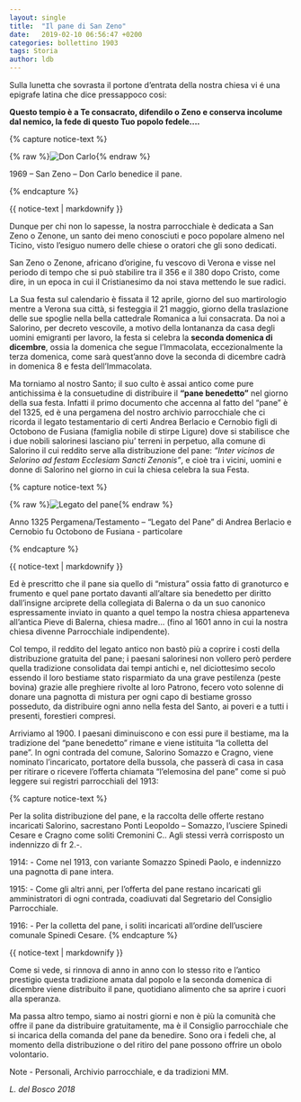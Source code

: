```yaml
---
layout: single
title:  "Il pane di San Zeno"
date:   2019-02-10 06:56:47 +0200
categories: bollettino 1903
tags: Storia
author: ldb
---
```


Sulla lunetta che sovrasta il portone d’entrata della nostra chiesa vi é una epigrafe latina che dice pressappoco cosi: 

**Questo tempio è a Te consacrato, difendilo o Zeno e conserva incolume dal nemico, la fede di questo Tuo popolo fedele....**

{% capture notice-text %}

{% raw %}<img src="/assets/images/bollettino1903/don_carlo_1969.jpg" alt="Don Carlo" class="full">{% endraw %}

1969 – San Zeno – Don Carlo benedice il pane.

{% endcapture %}

<div class="notice--primary">
  {{ notice-text | markdownify }}
</div>


	        

		

Dunque per chi non lo sapesse, la nostra parrocchiale è dedicata a San Zeno o Zenone, un santo dei meno conosciuti e poco popolare almeno nel Ticino, visto l’esiguo numero delle chiese o oratori che gli sono dedicati.

San Zeno o Zenone, africano d’origine, fu vescovo di Verona e visse nel periodo di tempo che si può stabilire tra il 356 e il 380 dopo Cristo, come dire, in un epoca in cui il Cristianesimo da noi stava mettendo le sue radici.

La Sua festa  sul calendario è fissata il 12 aprile, giorno del suo  martirologio mentre a Verona sua città, si festeggia il 21 maggio, giorno della traslazione delle sue spoglie nella bella cattedrale Romanica a lui consacrata.  Da noi a Salorino, per decreto  vescovile,  a motivo  della lontananza da casa degli uomini  emigranti per lavoro, la festa si celebra la **seconda domenica di dicembre**, ossia la domenica che segue l’Immacolata, eccezionalmente la terza domenica, come sarà quest’anno dove   la seconda di dicembre  cadrà in domenica 8  e festa  dell’Immacolata.

Ma torniamo al nostro Santo; il suo culto è assai antico come pure antichissima è la consuetudine di distribuire il **“pane benedetto”** nel giorno della sua festa.
Infatti il primo documento che accenna al fatto del “pane” è del 1325, ed è una pergamena del nostro archivio parrocchiale che ci ricorda il legato testamentario  di certi Andrea Berlacio  e Cernobio figli di Octobono de Fusiana (famiglia nobile di stirpe Ligure) dove si stabilisce che i due nobili salorinesi lasciano piu’ terreni in perpetuo, alla comune di Salorino il cui reddito serve alla distribuzione del pane: *“Inter vicinos de Selorino ad festam Ecclesiam Sancti Zenonis”*, e cioè tra i vicini, uomini e donne di Salorino nel giorno in cui la chiesa celebra la sua Festa. 





{% capture notice-text %}

{% raw %}<img src="/assets/images/bollettino1903/legato_del_pane.jpg" alt="Legato del pane" class="full">{% endraw %}

Anno 1325 Pergamena/Testamento – “Legato del Pane” di Andrea Berlacio e Cernobio fu Octobono de Fusiana - particolare 


{% endcapture %}

<div class="notice--primary">
  {{ notice-text | markdownify }}
</div>





Ed è prescritto che il pane sia quello di “mistura” ossia fatto di granoturco e frumento e quel pane portato davanti all’altare sia benedetto per diritto dall’insigne arciprete della collegiata di Balerna o da un suo canonico espressamente inviato in quanto a quel tempo la nostra chiesa apparteneva all’antica Pieve di Balerna, chiesa madre... (fino al 1601 anno in cui la nostra chiesa divenne Parrocchiale indipendente).

Col tempo, il  reddito del legato antico non bastò  più a coprire i costi della  distribuzione gratuita del pane;  i paesani salorinesi non vollero però  perdere quella tradizione consolidata dai tempi antichi e, nel diciottesimo secolo essendo il loro bestiame stato risparmiato da  una grave pestilenza (peste bovina) grazie alle preghiere rivolte al loro Patrono, fecero voto solenne di donare una pagnotta di mistura per ogni capo di bestiame grosso posseduto, da distribuire ogni anno nella festa del Santo, ai poveri e a tutti i presenti, forestieri compresi.

Arriviamo al 1900.  I paesani diminuiscono  e con essi pure il bestiame, ma la tradizione del “pane benedetto” rimane e  viene istituita “la colletta del pane”. In ogni contrada del comune, Salorino Somazzo e Cragno, viene nominato l’incaricato, portatore della bussola, che passerà di casa in casa per  ritirare o  ricevere  l’offerta chiamata “l’elemosina del pane”  come si può leggere sui registri parrocchiali del  1913: 


{% capture notice-text %}

Per la solita distribuzione del pane, e la raccolta delle offerte restano incaricati Salorino, sacrestano Ponti Leopoldo – Somazzo, l’usciere Spinedi Cesare e Cragno come soliti Cremonini C.. Agli stessi verrà corrisposto un indennizzo di fr 2.-.

1914: - Come nel 1913,  con variante  Somazzo Spinedi Paolo, e indennizzo una pagnotta di pane intera. 

1915: - Come gli altri anni, per l’offerta del pane restano incaricati gli amministratori di ogni contrada, coadiuvati dal Segretario del Consiglio Parrocchiale.

1916: - Per la colletta del pane, i soliti incaricati all’ordine dell’usciere comunale Spinedi Cesare.
{% endcapture %}

<div class="notice--primary">
  {{ notice-text | markdownify }}
</div>



Come si vede, si rinnova di anno in anno con lo stesso rito e l’antico prestigio questa tradizione amata dal popolo e la seconda domenica di dicembre viene distribuito il pane, quotidiano alimento che sa aprire i cuori alla speranza.

Ma passa altro tempo, siamo ai nostri giorni e non è più la comunità che offre il pane da distribuire gratuitamente, ma è il Consiglio parrocchiale che si incarica della comanda del pane da benedire. Sono ora i fedeli che, al momento della distribuzione o del ritiro del pane  possono offrire un obolo volontario.
                           
  Note - Personali, Archivio parrocchiale, e da tradizioni MM.	

*L. del Bosco 2018*



